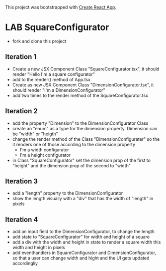 This project was bootstrapped with [Create React App](https://github.com/facebook/create-react-app).

# LAB SquareConfigurator
 - fork and clone this project

## Iteration 1
- Create a new JSX Component Class "SquareConfigurator.tsx", it should render "Hello I'm a square configurator"
- add <SquareConfigurator /> to the render() method of App.tsx
- Create as new JSX Component Class "DimensionConfigurator.tsx", it should render "I'm a DimensionConfigurator"
- add two times <DimensionConfigurator/> to the render method of the SquareConfigurator.tsx

## Iteration 2
- add the property "Dimension" to the DimensionConfigurator Class
- create an "enum" as a type for the dimension property. Dimension can be "width" or "heigth"
- change the render method of the Class "DimensionConfigurater" so the it renders one of those according to the dimension property
  - I'm a width configurator
  - I'm a height configurator
- in Class "SquareConfigurator" set the dimension prop of the first to "height" and the dimension prop of the second to "width"

## Iteration 3
- add a "length" property to the DimensionConfigurator
- show the length visually with a "div" that has the width of "length" in pixels

## Iteration 4
- add an input field to the DimensionConfigurator, to change the length
- add state to "SquareConfigurator" for width and height of a square
- add a div with the width and height in state to render a square width this width and height in pixels
- add eventhandlers in SquareConfigurator and DimensionConfigurator, so that a user can change width and hight and the UI gets updated accordingliy
